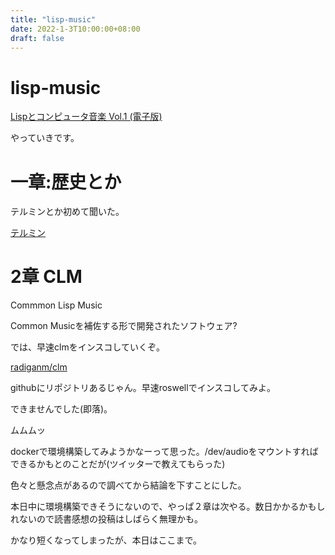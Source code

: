 ```yaml
---
title: "lisp-music"
date: 2022-1-3T10:00:00+08:00
draft: false
---
```

# lisp-music



[Lispとコンピュータ音楽 Vol.1 (電子版)](https://booth.pm/ja/items/1575612)



やっていきです。



# 一章:歴史とか



テルミンとか初めて聞いた。



[テルミン](https://ja.wikipedia.org/wiki/%E3%83%86%E3%83%AB%E3%83%9F%E3%83%B3)



# 2章 CLM



Commmon Lisp Music



Common Musicを補佐する形で開発されたソフトウェア?



では、早速clmをインスコしていくぞ。



[radiganm/clm](https://github.com/radiganm/clm)



githubにリポジトリあるじゃん。早速roswellでインスコしてみよ。



できませんでした(即落)。



ムムムッ



dockerで環境構築してみようかなーって思った。/dev/audioをマウントすればできるかもとのことだが(ツイッターで教えてもらった)



色々と懸念点があるので調べてから結論を下すことにした。



本日中に環境構築できそうにないので、やっぱ２章は次やる。数日かかるかもしれないので読書感想の投稿はしばらく無理かも。



かなり短くなってしまったが、本日はここまで。

